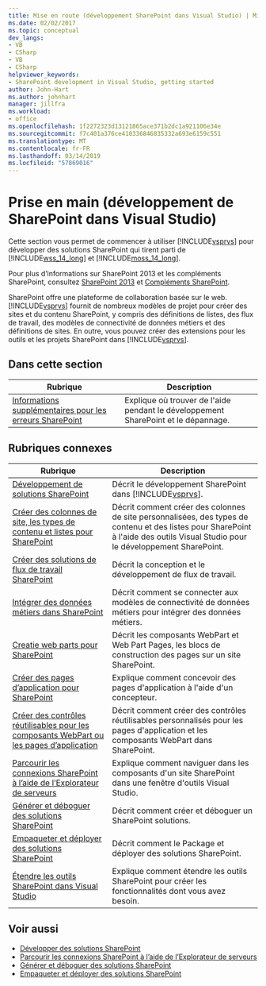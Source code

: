 ```yaml
---
title: Mise en route (développement SharePoint dans Visual Studio) | Microsoft Docs
ms.date: 02/02/2017
ms.topic: conceptual
dev_langs:
- VB
- CSharp
- VB
- CSharp
helpviewer_keywords:
- SharePoint development in Visual Studio, getting started
author: John-Hart
ms.author: johnhart
manager: jillfra
ms.workload:
- office
ms.openlocfilehash: 1f2272323d13121865ace371b2dc1a921106e34e
ms.sourcegitcommit: f7c401a376ce410336846835332a693e6159c551
ms.translationtype: MT
ms.contentlocale: fr-FR
ms.lasthandoff: 03/14/2019
ms.locfileid: "57869016"
---
```

# <a name="get-started-sharepoint-development-in-visual-studio"></a>Prise en main (développement de SharePoint dans Visual Studio)
  Cette section vous permet de commencer à utiliser [!INCLUDE[vsprvs](../sharepoint/includes/vsprvs-md.md)] pour développer des solutions SharePoint qui tirent parti de [!INCLUDE[wss_14_long](../sharepoint/includes/wss-14-long-md.md)] et [!INCLUDE[moss_14_long](../sharepoint/includes/moss-14-long-md.md)].

 Pour plus d’informations sur SharePoint 2013 et les compléments SharePoint, consultez [SharePoint 2013](https://products.office.com/previous-versions/microsoft-sharepoint-2013) et [Compléments SharePoint](/sharepoint/dev/sp-add-ins/sharepoint-add-ins).

 SharePoint offre une plateforme de collaboration basée sur le web. [!INCLUDE[vsprvs](../sharepoint/includes/vsprvs-md.md)] fournit de nombreux modèles de projet pour créer des sites et du contenu SharePoint, y compris des définitions de listes, des flux de travail, des modèles de connectivité de données métiers et des définitions de sites. En outre, vous pouvez créer des extensions pour les outils et les projets SharePoint dans [!INCLUDE[vsprvs](../sharepoint/includes/vsprvs-md.md)].

## <a name="in-this-section"></a>Dans cette section

|Rubrique|Description|
|-----------|-----------------|
|[Informations supplémentaires pour les erreurs SharePoint](../sharepoint/additional-information-for-sharepoint-errors.md)|Explique où trouver de l'aide pendant le développement SharePoint et le dépannage.|

## <a name="related-sections"></a>Rubriques connexes

|Rubrique|Description|
|-----------|-----------------|
|[Développement de solutions SharePoint](../sharepoint/developing-sharepoint-solutions.md)|Décrit le développement SharePoint dans [!INCLUDE[vsprvs](../sharepoint/includes/vsprvs-md.md)].|
|[Créer des colonnes de site, les types de contenu et listes pour SharePoint](../sharepoint/creating-site-columns-content-types-and-lists-for-sharepoint.md)|Décrit comment créer des colonnes de site personnalisées, des types de contenu et des listes pour SharePoint à l'aide des outils Visual Studio pour le développement SharePoint.|
|[Créer des solutions de flux de travail SharePoint](../sharepoint/creating-sharepoint-workflow-solutions.md)|Décrit la conception et le développement de flux de travail.|
|[Intégrer des données métiers dans SharePoint](../sharepoint/integrating-business-data-into-sharepoint.md)|Décrit comment se connecter aux modèles de connectivité de données métiers pour intégrer des données métiers.|
|[Creatie web parts pour SharePoint](../sharepoint/creating-web-parts-for-sharepoint.md)|Décrit les composants WebPart et Web Part Pages, les blocs de construction des pages sur un site SharePoint.|
|[Créer des pages d’application pour SharePoint](../sharepoint/creating-application-pages-for-sharepoint.md)|Explique comment concevoir des pages d'application à l'aide d'un concepteur.|
|[Créer des contrôles réutilisables pour les composants WebPart ou les pages d’application](../sharepoint/creating-reusable-controls-for-web-parts-or-application-pages.md)|Décrit comment créer des contrôles réutilisables personnalisés pour les pages d'application et les composants WebPart dans SharePoint.|
|[Parcourir les connexions SharePoint à l’aide de l’Explorateur de serveurs](../sharepoint/browsing-sharepoint-connections-using-server-explorer.md)|Explique comment naviguer dans les composants d'un site SharePoint dans une fenêtre d'outils Visual Studio.|
|[Générer et déboguer des solutions SharePoint](../sharepoint/building-and-debugging-sharepoint-solutions.md)|Décrit comment créer et déboguer un SharePoint solutions.|
|[Empaqueter et déployer des solutions SharePoint](../sharepoint/packaging-and-deploying-sharepoint-solutions.md)|Décrit comment le Package et déployer des solutions SharePoint.|
|[Étendre les outils SharePoint dans Visual Studio](../sharepoint/extending-the-sharepoint-tools-in-visual-studio.md)|Explique comment étendre les outils SharePoint pour créer les fonctionnalités dont vous avez besoin.|

## <a name="see-also"></a>Voir aussi

- [Développer des solutions SharePoint](../sharepoint/developing-sharepoint-solutions.md)
- [Parcourir les connexions SharePoint à l’aide de l’Explorateur de serveurs](../sharepoint/browsing-sharepoint-connections-using-server-explorer.md)
- [Générer et déboguer des solutions SharePoint](../sharepoint/building-and-debugging-sharepoint-solutions.md)
- [Empaqueter et déployer des solutions SharePoint](../sharepoint/packaging-and-deploying-sharepoint-solutions.md)